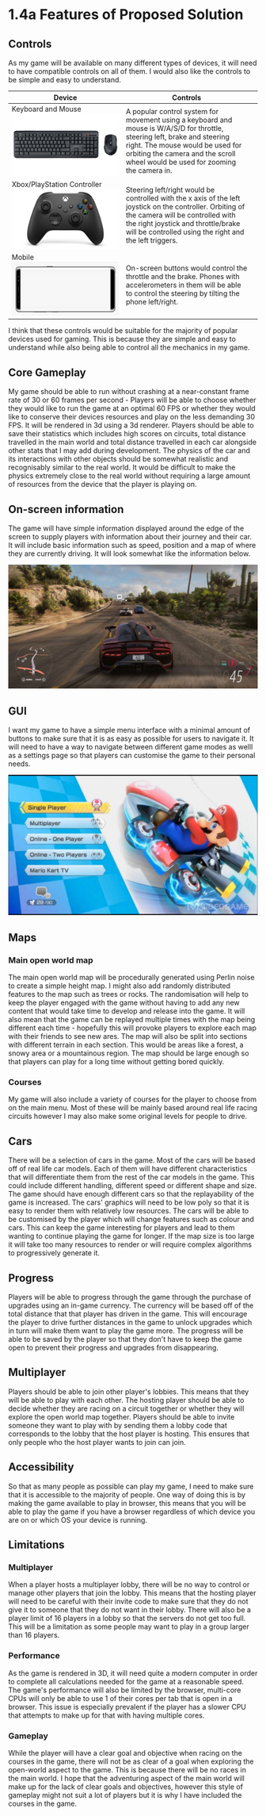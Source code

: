 # 1.4a Features of Proposed Solution

## Controls

As my game will be available on many different types of devices, it will need to have compatible controls on all of them. I would also like the controls to be simple and easy to understand.

| Device                                                             | Controls                                                                                                                                                                                                                                         |   |
| ------------------------------------------------------------------ | ------------------------------------------------------------------------------------------------------------------------------------------------------------------------------------------------------------------------------------------------ | - |
| Keyboard and Mouse![](<../.gitbook/assets/image (1).png>)          | A popular control system for movement using a keyboard and mouse is W/A/S/D for throttle, steering left, brake and steering right. The mouse would be used for orbiting the camera and the scroll wheel would be used for zooming the camera in. |   |
| Xbox/PlayStation Controller![](<../.gitbook/assets/image (3).png>) | Steering left/right would be controlled with the x axis of the left joystick on the controller. Orbiting of the camera will be controlled with the right joystick and throttle/brake will be controlled using the right and the left triggers.   |   |
| Mobile![](<../.gitbook/assets/image (2) (1).png>)                  | On-screen buttons would control the throttle and the brake. Phones with accelerometers in them will be able to control the steering by tilting the phone left/right.                                                                             |   |

I think that these controls would be suitable for the majority of popular devices used for gaming. This is because they are simple and easy to understand while also being able to control all the mechanics in my game.

## Core Gameplay

My game should be able to run without crashing at a near-constant frame rate of 30 or 60 frames per second - Players will be able to choose whether they would like to run the game at an optimal 60 FPS or whether they would like to conserve their devices resources and play on the less demanding 30 FPS. It will be rendered in 3d using a 3d renderer. Players should be able to save their statistics which includes high scores on circuits, total distance travelled in the main world and total distance travelled in each car alongside other stats that I may add during development. The physics of the car and its interactions with other objects should be somewhat realistic and recognisably similar to the real world. It would be difficult to make the physics extremely close to the real world without requiring a large amount of resources from the device that the player is playing on.

## On-screen information

The game will have simple information displayed around the edge of the screen to supply players with information about their journey and their car. It will include basic information such as speed, position and a map of where they are currently driving. It will look somewhat like the information below.

![A screenshot from Forza Horizon 5](<../.gitbook/assets/OnPaste.20220527-145258 (1).png>)

## GUI

I want my game to have a simple menu interface with a minimal amount of buttons to make sure that it is as easy as possible for users to navigate it. It will need to have a way to navigate between different game modes as welll as a settings page so that players can customise the game to their personal needs.

![A screenshot of the menu from Mario Kart 8](<../.gitbook/assets/image (6) (1) (1) (1).png>)

## Maps

### Main open world map

The main open world map will be procedurally generated using Perlin noise to create a simple height map. I might also add randomly distributed features to the map such as trees or rocks. The randomisation will help to keep the player engaged with the game without having to add any new content that would take time to develop and release into the game. It will also mean that the game can be replayed multiple times with the map being different each time - hopefully this will provoke players to explore each map with their friends to see new ares. The map will also be split into sections with different terrain in each section. This would be areas like a forest, a snowy area or a mountainous region. The map should be large enough so that players can play for a long time without getting bored quickly.

### Courses

My game will also include a variety of courses for the player to choose from on the main menu. Most of these will be mainly based around real life racing circuits however I may also make some original levels for people to drive.

## Cars

There will be a selection of cars in the game. Most of the cars will be based off of real life car models. Each of them will have different characteristics that will differentiate them from the rest of the car models in the game. This could include different handling, different speed or different shape and size. The game should have enough different cars so that the replayability of the game is increased. The cars' graphics will need to be low poly so that it is easy to render them with relatively low resources. The cars will be able to be customised by the player which will change features such as colour and cars. This can keep the game interesting for players and lead to them wanting to continue playing the game for longer. If the map size is too large it will take too many resources to render or will require complex algorithms to progressively generate it.

## Progress

Players will be able to progress through the game through the purchase of upgrades using an in-game currency. The currency will be based off of the total distance that that player has driven in the game. This will encourage the player to drive further distances in the game to unlock upgrades which in turn will make them want to play the game more. The progress will be able to be saved by the player so that they don't have to keep the game open to prevent their progress and upgrades from disappearing.

## Multiplayer

Players should be able to join other player's lobbies. This means that they will be able to play with each other. The hosting player should be able to decide whether they are racing on a circuit together or whether they will explore the open world map together. Players should be able to invite someone they want to play with by sending them a lobby code that corresponds to the lobby that the host player is hosting. This ensures that only people who the host player wants to join can join.

## Accessibility

So that as many people as possible can play my game, I need to make sure that it is accessible to the majority of people. One way of doing this is by making the game available to play in browser, this means that you will be able to play the game if you have a browser regardless of which device you are on or which OS your device is running.

## Limitations

### Multiplayer

When a player hosts a multiplayer lobby, there will be no way to control or manage other players that join the lobby. This means that the hosting player will need to be careful with their invite code to make sure that they do not give it to someone that they do not want in their lobby. There will also be a player limit of 16 players in a lobby so that the servers do not get too full. This will be a limitation as some people may want to play in a group larger than 16 players.

### Performance

As the game is rendered in 3D, it will need quite a modern computer in order to complete all calculations needed for the game at a reasonable speed. The game's performance will also be limited by the browser, multi-core CPUs will only be able to use 1 of their cores per tab that is open in a browser. This issue is especially prevalent if the player has a slower CPU that attempts to make up for that with having multiple cores.

### Gameplay

While the player will have a clear goal and objective when racing on the courses in the game, there will not be as clear of a goal when exploring the open-world aspect to the game. This is because there will be no races in the main world. I hope that the adventuring aspect of the main world will make up for the lack of clear goals and objectives, however this style of gameplay might not suit a lot of players but it is why I have included the courses in the game.

